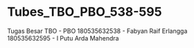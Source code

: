 # Tubes_TBO_PBO_538-595
Tugas Besar TBO - PBO 180535632538 - Fabyan Raif Erlangga 180535632595 - I Putu Arda Mahendra
